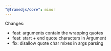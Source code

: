 ```yaml
---
"@framedjs/core": minor
---
```


Changes:

-   feat: arguments contain the wrapping quotes
-   feat: start + end quote characters in Argument
-   fix: disallow quote char mixes in args parsing
